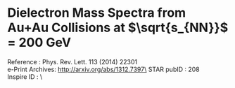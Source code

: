 # Dielectron Mass Spectra from Au+Au Collisions at $\sqrt{s_{NN}}$ = 200 GeV

Reference	: Phys. Rev. Lett. 113 (2014) 22301\
e-Print Archives: http://arxiv.org/abs/1312.7397\
STAR pubID	: 208\
Inspire ID	: \
